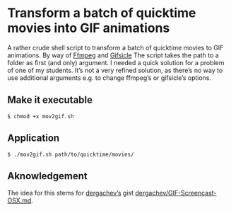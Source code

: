 # Transform a batch of quicktime movies into GIF animations

A rather crude shell script to transform a batch of quicktime movies to GIF animations. By way of [Ffmpeg](https://www.ffmpeg.org/) and [Gifsicle](https://www.lcdf.org/gifsicle/) The script takes the path to a folder as first (and only) argument.
I needed a quick solution for a problem of one of my students. It’s not a very refined solution, as there’s no way to use additional arguments e.g. to change ffmpeg’s or gifsicle’s options.

## Make it executable

```
$ chmod +x mov2gif.sh
```

## Application

```
$ ./mov2gif.sh path/to/quicktime/movies/
```

## Aknowledgement

The idea for this stems for [dergachev’s](https://gist.github.com/dergachev) gist [dergachev/GIF-Screencast-OSX.md](https://gist.github.com/dergachev/4627207).  
